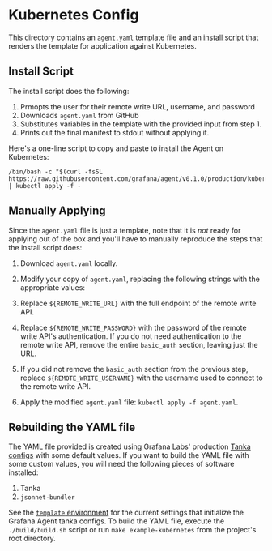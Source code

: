# Kubernetes Config

This directory contains an [`agent.yaml`](./agent.yaml) template file
and an [install script](./install.sh) that renders the template
for application against Kubernetes.

## Install Script

The install script does the following:

1. Prmopts the user for their remote write URL, username, and password
2. Downloads `agent.yaml` from GitHub
3. Substitutes variables in the template with the provided input from
   step 1.
4. Prints out the final manifest to stdout without applying it.

Here's a one-line script to copy and paste to install the Agent on
Kubernetes:

```
/bin/bash -c "$(curl -fsSL https://raw.githubusercontent.com/grafana/agent/v0.1.0/production/kubernetes/install.sh)" | kubectl apply -f -
```

## Manually Applying

Since the `agent.yaml` file is just a template, note that it is *not* ready for
applying out of the box and you'll have to manually reproduce the steps that the
install script does:

1. Download `agent.yaml` locally.

2. Modify your copy of `agent.yaml`, replacing the following strings with the
   appropriate values:

  1. Replace `${REMOTE_WRITE_URL}` with the full endpoint of the remote
     write API.

  2. Replace `${REMOTE_WRITE_PASSWORD}` with the password of the remote
     write API's authentication. If you do not need authentication to the
     remote write API, remove the entire `basic_auth` section, leaving just
     the URL.

  3. If you did not remove the `basic_auth` section from the previous step,
     replace `${REMOTE_WRITE_USERNAME}` with the username used to connect to
     the remote write API.

3. Apply the modified `agent.yaml` file: `kubectl apply -f agent.yaml`.

## Rebuilding the YAML file

The YAML file provided is created using Grafana Labs' production
[Tanka configs](../tanka/grafana-agent) with some default values. If you want to
build the YAML file with some custom values, you will need the following pieces
of software installed:

1. Tanka
2. `jsonnet-bundler`

See the [`template` environment](./build/template) for the current settings
that initialize the Grafana Agent tanka configs. To build the YAML file,
execute the `./build/build.sh` script or run `make example-kubernetes` from the
project's root directory.
